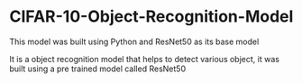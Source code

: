 # CIFAR-10-Object-Recognition-Model
This model was built using Python and ResNet50 as its base model

It is a object recognition model that helps to detect various object, it was built using a pre trained model called ResNet50
